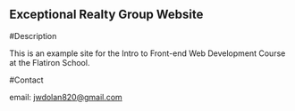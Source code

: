Exceptional Realty Group Website
---

#Description

This is an example site for the Intro to Front-end Web Development Course at the Flatiron School.

#Contact

email: jwdolan820@gmail.com
